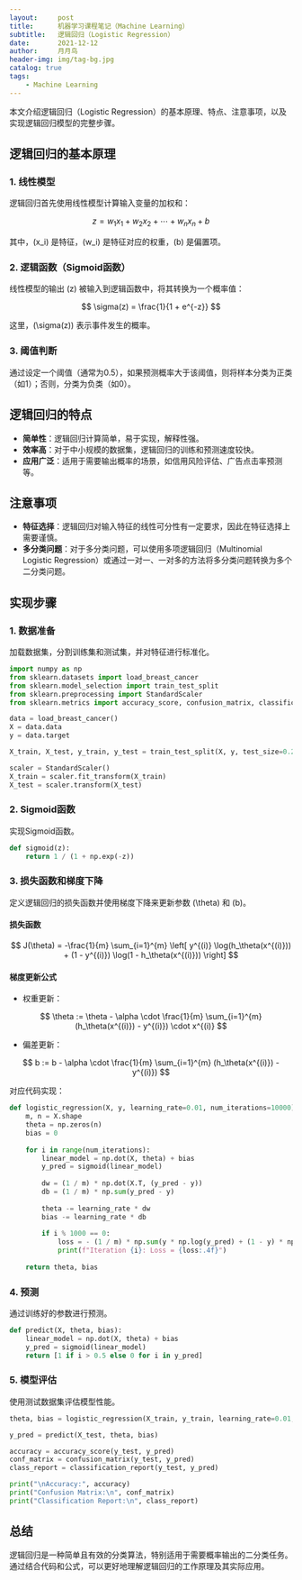 ```yaml
---
layout:     post
title:      机器学习课程笔记（Machine Learning）
subtitle:   逻辑回归（Logistic Regression）
date:       2021-12-12
author:     月月鸟
header-img: img/tag-bg.jpg
catalog: true
tags:
    - Machine Learning
---
```



本文介绍逻辑回归（Logistic Regression）的基本原理、特点、注意事项，以及实现逻辑回归模型的完整步骤。

## 逻辑回归的基本原理

### 1. 线性模型

逻辑回归首先使用线性模型计算输入变量的加权和：

$$
z = w_1x_1 + w_2x_2 + \cdots + w_nx_n + b
$$

其中，\(x_i\) 是特征，\(w_i\) 是特征对应的权重，\(b\) 是偏置项。

### 2. 逻辑函数（Sigmoid函数）

线性模型的输出 \(z\) 被输入到逻辑函数中，将其转换为一个概率值：

$$
\sigma(z) = \frac{1}{1 + e^{-z}}
$$

这里，\(\sigma(z)\) 表示事件发生的概率。

### 3. 阈值判断

通过设定一个阈值（通常为0.5），如果预测概率大于该阈值，则将样本分类为正类（如1）；否则，分类为负类（如0）。

## 逻辑回归的特点

- **简单性**：逻辑回归计算简单，易于实现，解释性强。
- **效率高**：对于中小规模的数据集，逻辑回归的训练和预测速度较快。
- **应用广泛**：适用于需要输出概率的场景，如信用风险评估、广告点击率预测等。

## 注意事项

- **特征选择**：逻辑回归对输入特征的线性可分性有一定要求，因此在特征选择上需要谨慎。
- **多分类问题**：对于多分类问题，可以使用多项逻辑回归（Multinomial Logistic Regression）或通过一对一、一对多的方法将多分类问题转换为多个二分类问题。

## 实现步骤

### 1. 数据准备

加载数据集，分割训练集和测试集，并对特征进行标准化。

```python
import numpy as np
from sklearn.datasets import load_breast_cancer
from sklearn.model_selection import train_test_split
from sklearn.preprocessing import StandardScaler
from sklearn.metrics import accuracy_score, confusion_matrix, classification_report

data = load_breast_cancer()
X = data.data
y = data.target

X_train, X_test, y_train, y_test = train_test_split(X, y, test_size=0.2, random_state=42)

scaler = StandardScaler()
X_train = scaler.fit_transform(X_train)
X_test = scaler.transform(X_test)
```

### 2. Sigmoid函数

实现Sigmoid函数。

```python
def sigmoid(z):
    return 1 / (1 + np.exp(-z))
```

### 3. 损失函数和梯度下降

定义逻辑回归的损失函数并使用梯度下降来更新参数 \(\theta\) 和 \(b\)。

#### 损失函数

$$
J(\theta) = -\frac{1}{m} \sum_{i=1}^{m} \left[ y^{(i)} \log(h_\theta(x^{(i)})) + (1 - y^{(i)}) \log(1 - h_\theta(x^{(i)})) \right]
$$

#### 梯度更新公式

- 权重更新：

$$
\theta := \theta - \alpha \cdot \frac{1}{m} \sum_{i=1}^{m} (h_\theta(x^{(i)}) - y^{(i)}) \cdot x^{(i)}
$$

- 偏差更新：

$$
b := b - \alpha \cdot \frac{1}{m} \sum_{i=1}^{m} (h_\theta(x^{(i)}) - y^{(i)})
$$

对应代码实现：

```python
def logistic_regression(X, y, learning_rate=0.01, num_iterations=10000):
    m, n = X.shape
    theta = np.zeros(n)
    bias = 0
    
    for i in range(num_iterations):
        linear_model = np.dot(X, theta) + bias
        y_pred = sigmoid(linear_model)
        
        dw = (1 / m) * np.dot(X.T, (y_pred - y))
        db = (1 / m) * np.sum(y_pred - y)
        
        theta -= learning_rate * dw
        bias -= learning_rate * db
        
        if i % 1000 == 0:
            loss = - (1 / m) * np.sum(y * np.log(y_pred) + (1 - y) * np.log(1 - y_pred))
            print(f"Iteration {i}: Loss = {loss:.4f}")
    
    return theta, bias
```

### 4. 预测

通过训练好的参数进行预测。

```python
def predict(X, theta, bias):
    linear_model = np.dot(X, theta) + bias
    y_pred = sigmoid(linear_model)
    return [1 if i > 0.5 else 0 for i in y_pred]
```

### 5. 模型评估

使用测试数据集评估模型性能。

```python
theta, bias = logistic_regression(X_train, y_train, learning_rate=0.01, num_iterations=10000)

y_pred = predict(X_test, theta, bias)

accuracy = accuracy_score(y_test, y_pred)
conf_matrix = confusion_matrix(y_test, y_pred)
class_report = classification_report(y_test, y_pred)

print("\nAccuracy:", accuracy)
print("Confusion Matrix:\n", conf_matrix)
print("Classification Report:\n", class_report)
```

## 总结

逻辑回归是一种简单且有效的分类算法，特别适用于需要概率输出的二分类任务。通过结合代码和公式，可以更好地理解逻辑回归的工作原理及其实际应用。